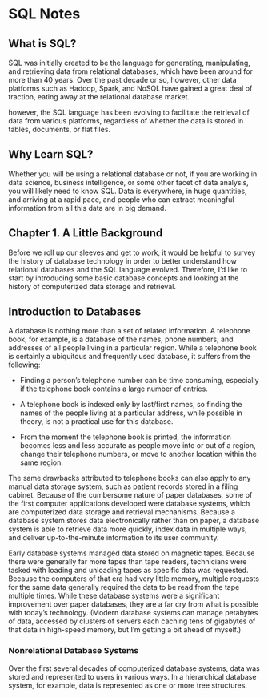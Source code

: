 # SQL Notes

## What is SQL?

SQL was initially created to be the language for generating,
manipulating, and retrieving data from relational databases,
which have been around for more than 40 years. Over the past
decade or so, however, other data platforms such as Hadoop,
Spark, and NoSQL have gained a great deal of traction, eating
away at the relational database market.

however, the SQL language
has been evolving to facilitate the retrieval of data from various
platforms, regardless of whether the data is stored in tables,
documents, or flat files.

## Why Learn SQL?

Whether you will be using a relational database or not, if you
are working in data science, business intelligence, or some
other facet of data analysis, you will likely need to know SQL.
Data is everywhere, in huge quantities, and arriving at a rapid
pace, and people who can extract meaningful information from
all this data are in big demand.

## Chapter 1. A Little Background

Before we roll up our sleeves and get to work, it would be
helpful to survey the history of database technology in order to
better understand how relational databases and the SQL
language evolved. Therefore, I’d like to start by introducing
some basic database concepts and looking at the history of
computerized data storage and retrieval.

## Introduction to Databases

A database is nothing more than a set of related information. A
telephone book, for example, is a database of the names,
phone numbers, and addresses of all people living in a
particular region. While a telephone book is certainly a
ubiquitous and frequently used database, it suffers from the
following:

- Finding a person’s telephone number can be time
  consuming, especially if the telephone book contains a
  large number of entries.

- A telephone book is indexed only by last/first names,
  so finding the names of the people living at a particular
  address, while possible in theory, is not a practical use
  for this database.

- From the moment the telephone book is printed, the
  information becomes less and less accurate as people
  move into or out of a region, change their telephone
  numbers, or move to another location within the same
  region.

The same drawbacks attributed to telephone books can also
apply to any manual data storage system, such as patient
records stored in a filing cabinet. Because of the cumbersome
nature of paper databases, some of the first computer
applications developed were database systems, which are
computerized data storage and retrieval mechanisms. Because
a database system stores data electronically rather than on
paper, a database system is able to retrieve data more quickly,
index data in multiple ways, and deliver up-to-the-minute
information to its user community.

Early database systems managed data stored on magnetic
tapes. Because there were generally far more tapes than tape
readers, technicians were tasked with loading and unloading
tapes as specific data was requested. Because the computers
of that era had very little memory, multiple requests for the
same data generally required the data to be read from the tape
multiple times. While these database systems were a
significant improvement over paper databases, they are a far
cry from what is possible with today’s technology. (Modern
database systems can manage petabytes of data, accessed by
clusters of servers each caching tens of gigabytes of that data
in high-speed memory, but I’m getting a bit ahead of myself.)

### Nonrelational Database Systems

Over the first several decades of computerized database
systems, data was stored and represented to users in various
ways. In a hierarchical database system, for example, data is
represented as one or more tree structures.
